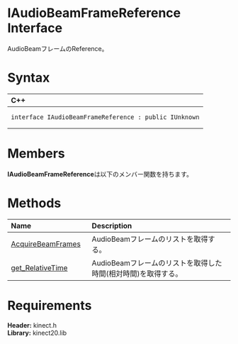 IAudioBeamFrameReference Interface  
==================================  

AudioBeamフレームのReference。 <span id="syntaxSection"></span>

Syntax  
======  

<table>
<colgroup>
<col width="100%" />
</colgroup>
<thead>
<tr class="header">
<th align="left">C++</th>
</tr>
</thead>
<tbody>
<tr class="odd">
<td align="left"><pre><code>interface IAudioBeamFrameReference : public IUnknown</code></pre></td>
</tr>
</tbody>
</table>

<span id="classMembersSection"></span>

Members  
=======  

**IAudioBeamFrameReference**は以下のメンバー関数を持ちます。  

<span id="publicmethodsSection"></span>

Methods  
=======  

<table>
<colgroup>
<col width="30%" />
<col width="60%" />
</colgroup>
<thead>
<tr class="header">
<th align="left">Name</th>
<th align="left">Description</th>
</tr>
</thead>
<tbody>
<tr class="odd">
<td align="left"><a href="IAudioBeamFrameReference/Methods/AcquireBeamFrames_Method.md">AcquireBeamFrames</a></td>
<td align="left">AudioBeamフレームのリストを取得する。</td>
</tr>
<tr class="even">
<td align="left"><a href="IAudioBeamFrameReference/Methods/get_RelativeTime_Method.md">get_RelativeTime</a></td>
<td align="left">AudioBeamフレームのリストを取得した時間(相対時間)を取得する。</td>
</tr>
</tbody>
</table>

<span id="requirements"></span>

Requirements  
============  

**Header:** kinect.h  
**Library:** kinect20.lib  



<!--Please do not edit the data in the comment block below.-->
<!--
TOCTitle : IAudioBeamFrameReference Interface
RLTitle : IAudioBeamFrameReference Interface
KeywordK : IAudioBeamFrameReference interface, about
HelpPriority : 2
TopicType : apiref
KeywordF : IAudioBeamFrameReference
KeywordF : Microsoft.Kinect.kinect.IAudioBeamFrameReference
KeywordA : T:Microsoft.Kinect.kinect.IAudioBeamFrameReference
AssetID : T:Microsoft.Kinect.kinect.IAudioBeamFrameReference
Locale : en-us
CommunityContent : 1
APIType : Managed
APILocation : 
APIName : Microsoft.Kinect.kinect.IAudioBeamFrameReference
TargetOS : Windows
TopicType : kbSyntax
DevLang : C++
DocSet : K4Wv2
ProjType : K4Wv2Proj
Technology : Kinect for Windows
Product : Kinect for Windows SDK v2
productversion : 20
-->
